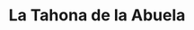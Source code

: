---
title: "La Tahona de la Abuela"
url: /salamanca/la-tahona-de-la-abuela-avenida-de-alfonso-vi/
shop: panadería
---